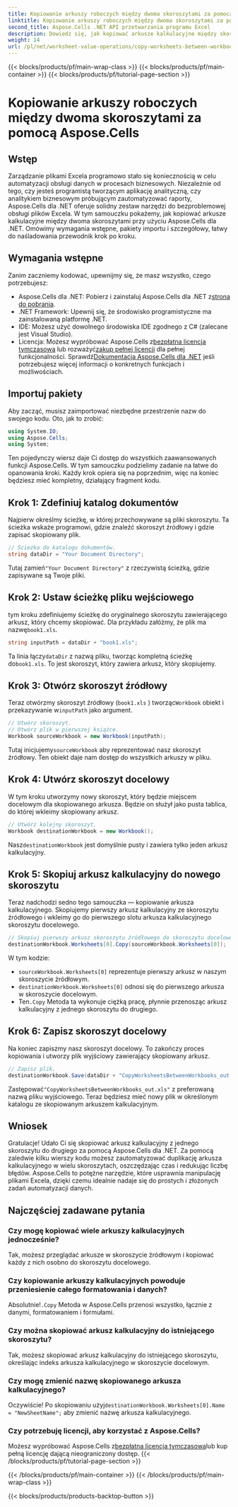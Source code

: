 ```yaml
---
title: Kopiowanie arkuszy roboczych między dwoma skoroszytami za pomocą Aspose.Cells
linktitle: Kopiowanie arkuszy roboczych między dwoma skoroszytami za pomocą Aspose.Cells
second_title: Aspose.Cells .NET API przetwarzania programu Excel
description: Dowiedz się, jak kopiować arkusze kalkulacyjne między skoroszytami programu Excel przy użyciu Aspose.Cells dla .NET w tym szczegółowym samouczku krok po kroku. Idealne do automatyzacji procesów programu Excel.
weight: 14
url: /pl/net/worksheet-value-operations/copy-worksheets-between-workbooks/
---
```


{{< blocks/products/pf/main-wrap-class >}}
{{< blocks/products/pf/main-container >}}
{{< blocks/products/pf/tutorial-page-section >}}

# Kopiowanie arkuszy roboczych między dwoma skoroszytami za pomocą Aspose.Cells

## Wstęp
Zarządzanie plikami Excela programowo stało się koniecznością w celu automatyzacji obsługi danych w procesach biznesowych. Niezależnie od tego, czy jesteś programistą tworzącym aplikację analityczną, czy analitykiem biznesowym próbującym zautomatyzować raporty, Aspose.Cells dla .NET oferuje solidny zestaw narzędzi do bezproblemowej obsługi plików Excela. W tym samouczku pokażemy, jak kopiować arkusze kalkulacyjne między dwoma skoroszytami przy użyciu Aspose.Cells dla .NET. Omówimy wymagania wstępne, pakiety importu i szczegółowy, łatwy do naśladowania przewodnik krok po kroku.
## Wymagania wstępne
Zanim zaczniemy kodować, upewnijmy się, że masz wszystko, czego potrzebujesz:
-  Aspose.Cells dla .NET: Pobierz i zainstaluj Aspose.Cells dla .NET z[strona do pobrania](https://releases.aspose.com/cells/net/).
- .NET Framework: Upewnij się, że środowisko programistyczne ma zainstalowaną platformę .NET.
- IDE: Możesz użyć dowolnego środowiska IDE zgodnego z C# (zalecane jest Visual Studio).
-  Licencja: Możesz wypróbować Aspose.Cells z[bezpłatna licencja tymczasowa](https://purchase.aspose.com/temporary-license/) lub rozważyć[zakup pełnej licencji](https://purchase.aspose.com/buy) dla pełnej funkcjonalności.
 Sprawdź[Dokumentacja Aspose.Cells dla .NET](https://reference.aspose.com/cells/net/) jeśli potrzebujesz więcej informacji o konkretnych funkcjach i możliwościach.
## Importuj pakiety
Aby zacząć, musisz zaimportować niezbędne przestrzenie nazw do swojego kodu. Oto, jak to zrobić:
```csharp
using System.IO;
using Aspose.Cells;
using System;
```
Ten pojedynczy wiersz daje Ci dostęp do wszystkich zaawansowanych funkcji Aspose.Cells.
W tym samouczku podzielimy zadanie na łatwe do opanowania kroki. Każdy krok opiera się na poprzednim, więc na koniec będziesz mieć kompletny, działający fragment kodu.
## Krok 1: Zdefiniuj katalog dokumentów
Najpierw określmy ścieżkę, w której przechowywane są pliki skoroszytu. Ta ścieżka wskaże programowi, gdzie znaleźć skoroszyt źródłowy i gdzie zapisać skopiowany plik.
```csharp
// Ścieżka do katalogu dokumentów.
string dataDir = "Your Document Directory";
```
 Tutaj zamień`"Your Document Directory"` z rzeczywistą ścieżką, gdzie zapisywane są Twoje pliki.
## Krok 2: Ustaw ścieżkę pliku wejściowego
 tym kroku zdefiniujemy ścieżkę do oryginalnego skoroszytu zawierającego arkusz, który chcemy skopiować. Dla przykładu załóżmy, że plik ma nazwę`book1.xls`.
```csharp
string inputPath = dataDir + "book1.xls";
```
 Ta linia łączy`dataDir` z nazwą pliku, tworząc kompletną ścieżkę do`book1.xls`. To jest skoroszyt, który zawiera arkusz, który skopiujemy.
## Krok 3: Otwórz skoroszyt źródłowy
Teraz otwórzmy skoroszyt źródłowy (`book1.xls` ) tworząc`Workbook` obiekt i przekazywanie w`inputPath` jako argument.
```csharp
// Utwórz skoroszyt.
// Otwórz plik w pierwszej książce.
Workbook sourceWorkbook = new Workbook(inputPath);
```
 Tutaj inicjujemy`sourceWorkbook` aby reprezentować nasz skoroszyt źródłowy. Ten obiekt daje nam dostęp do wszystkich arkuszy w pliku.
## Krok 4: Utwórz skoroszyt docelowy
W tym kroku utworzymy nowy skoroszyt, który będzie miejscem docelowym dla skopiowanego arkusza. Będzie on służył jako pusta tablica, do której wkleimy skopiowany arkusz.
```csharp
// Utwórz kolejny skoroszyt.
Workbook destinationWorkbook = new Workbook();
```
 Nasz`destinationWorkbook` jest domyślnie pusty i zawiera tylko jeden arkusz kalkulacyjny.
## Krok 5: Skopiuj arkusz kalkulacyjny do nowego skoroszytu
Teraz nadchodzi sedno tego samouczka — kopiowanie arkusza kalkulacyjnego. Skopiujemy pierwszy arkusz kalkulacyjny ze skoroszytu źródłowego i wkleimy go do pierwszego slotu arkusza kalkulacyjnego skoroszytu docelowego.
```csharp
// Skopiuj pierwszy arkusz skoroszytu źródłowego do skoroszytu docelowego.
destinationWorkbook.Worksheets[0].Copy(sourceWorkbook.Worksheets[0]);
```
W tym kodzie:
- `sourceWorkbook.Worksheets[0]` reprezentuje pierwszy arkusz w naszym skoroszycie źródłowym.
- `destinationWorkbook.Worksheets[0]` odnosi się do pierwszego arkusza w skoroszycie docelowym.
-  Ten`.Copy` Metoda ta wykonuje ciężką pracę, płynnie przenosząc arkusz kalkulacyjny z jednego skoroszytu do drugiego.
## Krok 6: Zapisz skoroszyt docelowy
Na koniec zapiszmy nasz skoroszyt docelowy. To zakończy proces kopiowania i utworzy plik wyjściowy zawierający skopiowany arkusz.
```csharp
// Zapisz plik.
destinationWorkbook.Save(dataDir + "CopyWorksheetsBetweenWorkbooks_out.xls");
```
 Zastępować`"CopyWorksheetsBetweenWorkbooks_out.xls"` z preferowaną nazwą pliku wyjściowego. Teraz będziesz mieć nowy plik w określonym katalogu ze skopiowanym arkuszem kalkulacyjnym.

## Wniosek
Gratulacje! Udało Ci się skopiować arkusz kalkulacyjny z jednego skoroszytu do drugiego za pomocą Aspose.Cells dla .NET. Za pomocą zaledwie kilku wierszy kodu możesz zautomatyzować duplikację arkusza kalkulacyjnego w wielu skoroszytach, oszczędzając czas i redukując liczbę błędów. Aspose.Cells to potężne narzędzie, które usprawnia manipulację plikami Excela, dzięki czemu idealnie nadaje się do prostych i złożonych zadań automatyzacji danych.
## Najczęściej zadawane pytania
### Czy mogę kopiować wiele arkuszy kalkulacyjnych jednocześnie?  
Tak, możesz przeglądać arkusze w skoroszycie źródłowym i kopiować każdy z nich osobno do skoroszytu docelowego.
### Czy kopiowanie arkuszy kalkulacyjnych powoduje przeniesienie całego formatowania i danych?  
 Absolutnie!`.Copy` Metoda w Aspose.Cells przenosi wszystko, łącznie z danymi, formatowaniem i formułami.
### Czy można skopiować arkusz kalkulacyjny do istniejącego skoroszytu?  
Tak, możesz skopiować arkusz kalkulacyjny do istniejącego skoroszytu, określając indeks arkusza kalkulacyjnego w skoroszycie docelowym.
### Czy mogę zmienić nazwę skopiowanego arkusza kalkulacyjnego?  
 Oczywiście! Po skopiowaniu użyj`destinationWorkbook.Worksheets[0].Name = "NewSheetName";` aby zmienić nazwę arkusza kalkulacyjnego.
### Czy potrzebuję licencji, aby korzystać z Aspose.Cells?  
 Możesz wypróbować Aspose.Cells z[bezpłatna licencja tymczasowa](https://purchase.aspose.com/temporary-license/)lub kup pełną licencję dającą nieograniczony dostęp.
{{< /blocks/products/pf/tutorial-page-section >}}

{{< /blocks/products/pf/main-container >}}
{{< /blocks/products/pf/main-wrap-class >}}

{{< blocks/products/products-backtop-button >}}
